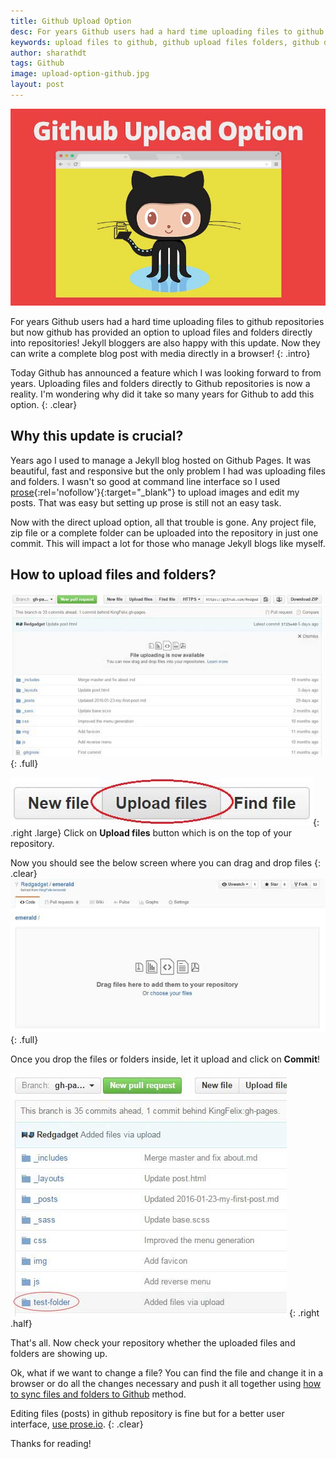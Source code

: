 ```yaml
---
title: Github Upload Option
desc: For years Github users had a hard time uploading files to github repositories but now github has provided an option to upload files and folders directly into repositories! Jekyll bloggers are also happy with this update. Now they can write a complete blog post with media directly in a browser!
keywords: upload files to github, github upload files folders, github drag and drop upload
author: sharathdt
tags: Github
image: upload-option-github.jpg
layout: post
---
```


<img alt="how to upload files and folder in github" title="github upload option" itemprop="thumbnailUrl" class="left half noborder" src="/images/upload-option-github.jpg">

<i class="fa fa-quote-left fa-3x fa-pull-left fa-border"></i>For years Github users had a hard time uploading files to github repositories but now github has provided an option to upload files and folders directly into repositories! Jekyll bloggers are also happy with this update. Now they can write a complete blog post with media directly in a browser!
{: .intro}

Today Github has announced a feature which I was looking forward to from years. Uploading files and folders directly to Github repositories is now a reality. I'm wondering why did it take so many years for Github to add this option.
{: .clear}

## Why this update is crucial?

Years ago I used to manage a Jekyll blog hosted on Github Pages. It was beautiful, fast and responsive but the only problem I had was uploading files and folders. I wasn't so good at command line interface so I used [prose](http://prose.io){:rel='nofollow'}{:target="_blank"} to upload images and edit my posts. That was easy but setting up prose is still not an easy task.


Now with the direct upload option, all that trouble is gone. Any project file, zip file or a complete folder can be uploaded into the repository in just one commit. This will impact a lot for those who manage Jekyll blogs like myself. 

## How to upload files and folders?


![Upload files and folder to github](/images/github-upload-files-folders.jpg){: .full}

![github upload option button](/images/github-upload-files-folders-button.jpg){: .right .large}
Click on **Upload files** button which is on the top of your repository.

Now you should see the below screen where you can drag and drop files
{: .clear}
![github drag and drop files to upload](/images/github-upload-files-folders-2.jpg){: .full}

Once you drop the files or folders inside, let it upload and click on **Commit**! 


![github drag and drop files to upload](/images/github-upload-files-folders-3.jpg)
{: .right .half}

That's all. Now check your repository whether the uploaded files and folders are showing up. 

Ok, what if we want to change a file? You can find the file and change it in a browser or do all the changes necessary and push it all together using [how to sync files and folders to Github](http://blog.webjeda.com/how-to-sync-files-folders-with-github/) method.

Editing files (posts) in github repository is fine but for a better user interface, [use prose.io](/an-easy-way-to-edit-posts-in-jekyll/).
{: .clear}

Thanks for reading!

